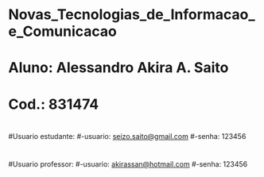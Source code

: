 # Novas_Tecnologias_de_Informacao_e_Comunicacao
#
# Aluno: Alessandro Akira A. Saito
# Cod.: 831474
#
#
#Usuario estudante:
#-usuario: seizo.saito@gmail.com
#-senha: 123456
#
#Usuario professor:
#-usuario: akirassan@hotmail.com
#-senha: 123456
